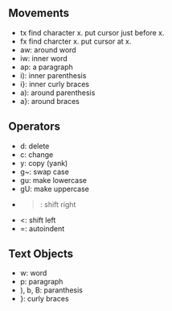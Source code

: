 ## Movements
* tx find character x. put cursor just before x.
* fx find charcter x. put cursor at x.
* aw: around word
* iw: inner word
* ap: a paragraph
* i): inner parenthesis
* i}: inner curly braces
* a): around parenthesis
* a}: around braces

## Operators
* d: delete
* c: change
* y: copy (yank)
* g~: swap case
* gu: make lowercase
* gU: make uppercase
* >: shift right
* <: shift left
* =: autoindent

## Text Objects
* w: word
* p: paragraph
* ), b, B: paranthesis
* }: curly braces
